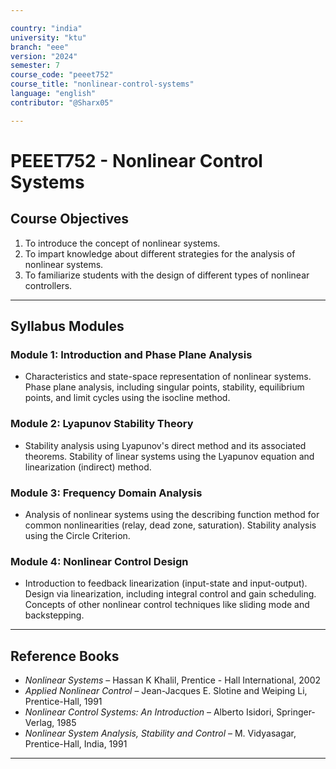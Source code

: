 ```yaml
---

country: "india"
university: "ktu"
branch: "eee"
version: "2024"
semester: 7
course_code: "peeet752"
course_title: "nonlinear-control-systems"
language: "english"
contributor: "@Sharx05"

---
```


# PEEET752 - Nonlinear Control Systems

## Course Objectives

1.  To introduce the concept of nonlinear systems.
2.  To impart knowledge about different strategies for the analysis of nonlinear systems.
3.  To familiarize students with the design of different types of nonlinear controllers.

---

## Syllabus Modules

### Module 1: Introduction and Phase Plane Analysis

-   Characteristics and state-space representation of nonlinear systems. Phase plane analysis, including singular points, stability, equilibrium points, and limit cycles using the isocline method.

### Module 2: Lyapunov Stability Theory

-   Stability analysis using Lyapunov's direct method and its associated theorems. Stability of linear systems using the Lyapunov equation and linearization (indirect) method.

### Module 3: Frequency Domain Analysis

-   Analysis of nonlinear systems using the describing function method for common nonlinearities (relay, dead zone, saturation). Stability analysis using the Circle Criterion.

### Module 4: Nonlinear Control Design

-   Introduction to feedback linearization (input-state and input-output). Design via linearization, including integral control and gain scheduling. Concepts of other nonlinear control techniques like sliding mode and backstepping.

---

## Reference Books

-   *Nonlinear Systems* – Hassan K Khalil, Prentice - Hall International, 2002
-   *Applied Nonlinear Control* – Jean-Jacques E. Slotine and Weiping Li, Prentice-Hall, 1991
-   *Nonlinear Control Systems: An Introduction* – Alberto Isidori, Springer-Verlag, 1985
-   *Nonlinear System Analysis, Stability and Control* – M. Vidyasagar, Prentice-Hall, India, 1991

---
